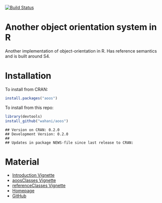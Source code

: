 [![Build Status](https://travis-ci.org/wahani/aoos.png?branch=master)](https://travis-ci.org/wahani/aoos)

# Another object orientation system in R
Another implementation of object-orientation in R. Has reference semantics and is built around S4.

# Installation
To install from CRAN:

```r
install.packages("aoos")
```

To install from this repo:

```r
library(devtools)
install_github("wahani/aoos")
```


```
## Version on CRAN: 0.2.0 
## Development Version: 0.2.0 
## 
## Updates in package NEWS-file since last release to CRAN:
```

# Material

- [Introduction Vignette](https://wahani.github.io/aoos/vignettes/Introduction.html)
- [aoosClasses Vignette](https://wahani.github.io/aoos/vignettes/aoosClasses.html)
- [referenceClasses Vignette](https://wahani.github.io/aoos/vignettes/aoosClasses.html)
- [Homepage](https://wahani.github.io/aoos)
- [GitHub](https://github.com/wahani/aoos)
